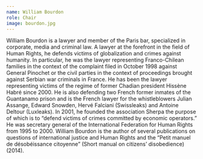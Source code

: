 ```yaml
---
name: William Bourdon
role: Chair
image: bourdon.jpg
---
```

William Bourdon is a lawyer and member of the Paris bar, specialized in corporate, media and criminal law. A lawyer at the forefront in the field of Human Rights, he defends victims of globalization and crimes against humanity. In particular, he was the lawyer representing Franco-Chilean families in the context of the complaint filed in October 1998 against General Pinochet or the civil parties in the context of proceedings brought against Serbian war criminals in France. He has been the lawyer representing victims of the regime of former Chadian president Hissène Habré since 2000. He is also defending two French former inmates of the Guantanamo prison and is the French lawyer for the whistleblowers Julian Assange, Edward Snowden, Hervé Falciani (Swissleaks) and Antoine Deltour (Luxleaks). In 2001, he founded the association Sherpa the purpose of which is to “defend victims of crimes committed by economic operators.” He was secretary general of the International Federation for Human Rights from 1995 to 2000. William Bourdon is the author of several publications on questions of international justice and Human Rights and the “Petit manuel de désobéissance citoyenne” (Short manual on citizens’ disobedience) (2014).